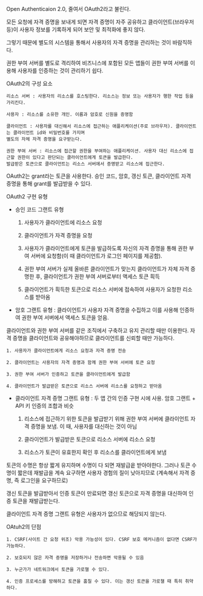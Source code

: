 Open Authenticaion 2.0, 줄여서 OAuth2라고 불린다.

모든 요청에 자격 증명을 보내게 되면 자격 증명이 자주 공유하고 클라이언트(브라우저 등)이 사용자 정보를 기록하게 되어 보안 및 최적화에 좋지 않다.

그렇기 때문에 별도의 시스템을 통해서 사용자의 자격 증명을 관리하는 것이 바람직하다.

권한 부여 서버를 별도로 격리하여 비즈니스에 포함된 모든 앱들이 권한 부여 서버를 이용해 사용자를 인증하는 것이 관리하기 쉽다.

OAuth2의 구성 요소

    리소스 서버 : 사용자의 리소스를 호스팅한다. 리소스는 정보 또는 사용자가 행한 작업 등을 가리킨다.

    사용자 : 리소스를 소유한 개인. 이름과 암호로 신원을 증명함

    클라이언트 : 사용자를 대신해서 리소스에 접근하는 애플리케이션(주로 브라우저). 클라이언트는 클라이언트 id와 비밀번호를 가지며
    별도의 자체 자격 증명을 요구받는다.

    권한 부여 서버 : 리소스에 접근할 권한을 부여하는 애플리케이션. 사용자 대신 리소스에 접근할 권한이 있다고 판단되는 클라이언트에게 토큰을 발급한다.
    발급받은 토큰으로 클라이언트는 리소스 서버에서 증명받고 리소스에 접근한다.

OAuth2는 grant라는 토큰을 사용한다. 승인 코드, 암호, 갱신 토큰, 클라이언트 자격 증명을 통해 grant를 발급받을 수 있다.

OAuth2 구현 유형

- 승인 코드 그랜트 유형 

    1. 사용자가 클라이언트에 리소스 요청

    2. 클라이언트가 자격 증명을 요청

    3. 사용자가 클라이언트에게 토큰을 발급하도록 자신의 자격 증명을 통해 권한 부여 서버에 요청함(이 때 클라이언트가 로그인 페이지를 제공함).
    
    4. 권한 부여 서버가 실제 올바른 클라이언트가 맞는지 클라이언트가 자체 자격 증명한 후, 클라이언트가 권한 부여 서버로부터 액세스 토큰 흭득

    5. 클라이언트가 흭득한 토큰으로 리소스 서버에 접속하여 사용자가 요청한 리소스를 받아옴

- 암호 그랜트 유형 : 클라이언트가 사용자 자격 증명을 수집하고 이를 사용해 인증하여 권한 부여 서버에서 액세스 토큰을 얻음.

클라이언트와 권한 부여 서버를 같은 조직에서 구축하고 유지 관리할 때만 이용한다. 자격 증명을 클라이언트와 공유해야하므로 클라이언트를 신뢰할 때만 가능하다.

    1. 사용자가 클라이언트에게 리소스 요청과 자격 증명 전송

    2. 클라이언트는 사용자의 자격 증명과 함께 권한 부여 서버에 토큰 요청

    3. 권한 부여 서버가 인증하고 토큰을 클라이언트에게 발급함

    4. 클라이언트가 발급받은 토큰으로 리소스 서버에 리소스를 요청하고 받아옴

- 클라이언트 자격 증명 그랜트 유형 : 두 앱 간의 인증 구현 시에 사용. 암호 그랜트 + API 키 인증의 조합과 비슷

    1. 리소스에 접근하기 위한 토큰을 발급받기 위해 권한 부여 서버에 클라이언트 자격 증명을 보냄. 이 때, 사용자를 대신하는 것이 아님

    2. 클라이언트가 발급받은 토큰으로 리소스 서버에 리소스 요청

    3. 리소스가 토큰이 유효한지 확인 후 리소스를 클라이언트에게 보냄

토큰의 수명은 항상 짧게 유지하며 수명이 다 되면 재발급읕 받아야한다. 그러나 토큰 수명이 짧은데 재발급을 계속 요구하면 사용자 경험의 질이 낮아지므로
(계속해서 자격 증명, 즉 로그인을 요구하므로)

갱신 토큰을 발급받아서 인증 토큰이 만료되면 갱신 토큰으로 자격 증명을 대신하여 인증 토큰을 재발급받는다.

클라이언트 자격 증명 그랜트 유형은 사용자가 없으므로 해당되지 않는다.

OAtuh2의 단점

    1. CSRF(사이트 간 요청 위조) 악용 가능성이 있다. CSRF 보호 메커니즘이 없다면 CSRF가 가능하다.

    2. 보호되지 않은 자격 증명을 저장하거나 전송하면 악용될 수 있음

    3. 누군가가 네트워크에서 토큰을 가로챌 수 있다.

    4. 인증 프로세스를 방해하고 토큰을 훔칠 수 있다. 이는 갱신 토큰을 가로챌 때 특히 취약하다.